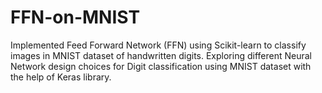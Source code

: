 # FFN-on-MNIST
Implemented Feed Forward Network (FFN) using Scikit-learn to  classify images in MNIST dataset of handwritten digits. Exploring different Neural Network design choices for Digit classification using MNIST dataset with the help of Keras library. 
